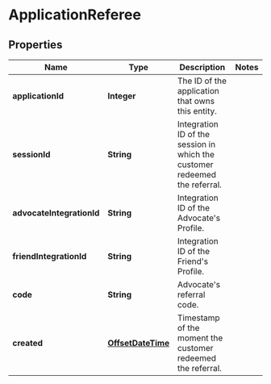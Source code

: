 

# ApplicationReferee

## Properties

Name | Type | Description | Notes
------------ | ------------- | ------------- | -------------
**applicationId** | **Integer** | The ID of the application that owns this entity. | 
**sessionId** | **String** | Integration ID of the session in which the customer redeemed the referral. | 
**advocateIntegrationId** | **String** | Integration ID of the Advocate&#39;s Profile. | 
**friendIntegrationId** | **String** | Integration ID of the Friend&#39;s Profile. | 
**code** | **String** | Advocate&#39;s referral code. | 
**created** | [**OffsetDateTime**](OffsetDateTime.md) | Timestamp of the moment the customer redeemed the referral. | 



